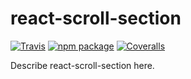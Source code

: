 # react-scroll-section

[![Travis][build-badge]][build]
[![npm package][npm-badge]][npm]
[![Coveralls][coveralls-badge]][coveralls]

Describe react-scroll-section here.

[build-badge]: https://img.shields.io/travis/EmaSuriano/react-scroll-section/master.svg
[build]: https://travis-ci.org/EmaSuriano/react-scroll-section
[npm-badge]: https://img.shields.io/npm/v/react-scroll-section.svg
[npm]: https://www.npmjs.org/package/react-scroll-section
[coveralls-badge]: https://img.shields.io/coveralls/EmaSuriano/react-scroll-section/master.svg
[coveralls]: https://coveralls.io/github/EmaSuriano/react-scroll-section
